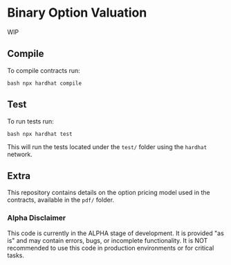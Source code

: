 # Binary Option Valuation

WIP 

## Compile

To compile contracts run:

```bash npx hardhat compile```

## Test

To run tests run:

```bash npx hardhat test```

This will run the tests located under the `test/` folder using the `hardhat` network.

## Extra

This repository contains details on the option pricing model used in the contracts, available in the `pdf/` folder.

### Alpha Disclaimer
This code is currently in the ALPHA stage of development. It is provided "as is" and may contain errors, bugs, or incomplete functionality. It is NOT recommended to use this code in production environments or for critical tasks.

